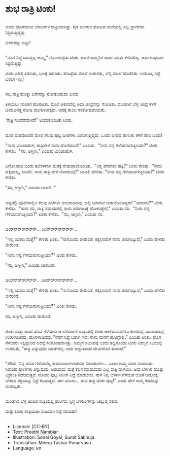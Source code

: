 # ಶುಭ ರಾತ್ರಿ ಟಿಂಕು!

##
ಅಂದು ಹೊಳೆಯುವ ಬೆಳದಿಂಗಳ ರಾತ್ರಿಯಾಗಿತ್ತು. ರೈತ ಮಂಗುನ ತೋಟದ ಮನೆಯಲ್ಲಿ ಎಲ್ಲ ಪ್ರಾಣಿಗಳು ನಿದ್ರಿಸುತ್ತಿದ್ದವು. 

ಟಿಂಕುನನ್ನು ಬಿಟ್ಟು! 

##
"ನನಗೆ ನಿದ್ದೆ ಬರುತ್ತಿಲ್ಲ ಅಮ್ಮ," ಗೊಣಗುಟ್ಟಿತು ಟಿಂಕು. ಆದರೆ ಅಮ್ಮನಿಗೆ ಅದರ ಮಾತು ಕೇಳಿಸಲಿಲ್ಲ. ಅದು ಗಾಢವಾಗಿ ನಿದ್ರಿಸುತ್ತಿತ್ತು. 

ಟಿಂಕು ಎಡಕ್ಕೆ ತಿರುಗಿತು, ಬಲಕ್ಕೆ ತಿರುಗಿತು. ಹೊಟ್ಟೆಯ ಮೇಲೆ ಉರುಳಿತು, ಬೆನ್ನ ಮೇಲೆ ಹೊರಳಿತು. ಉಹೂಂ, ನಿದ್ದೆ ಬರಲೇ ಇಲ್ಲ! 

##
ಸರಿ, ರಾತ್ರಿ ಹೊತ್ತು ಏನೇನನ್ನು ನೋಡಬಹುದು ಎಂದು  

ತಿಳಿಯಲು ಸಂಚಾರ ಹೊರಟಿತು. ಮೇಲೆ ಆಕಾಶದಲ್ಲಿ ಅದು ಚಂದ್ರನನ್ನು ನೋಡಿತು. ದುಂಡಗಿನ ಬೆಳ್ಳಿ ಚಂದ್ರ ಕೆಳಗೆ ಟಿಂಕುವಿನತ್ತ ನೋಡಿ ಮುಗುಳುನಕ್ಕನು. ಅದಕ್ಕೆ ತುಂಬ ಸಂತೋಷವಾಯಿತು. 

'ರಾತ್ರಿ ಸುಂದರವಾಗಿದೆ!' ಅಂದುಕೊಂಡಿತು ಟಿಂಕು. 

##
ದೂರ ಮರವೊಂದರ ಮೇಲೆ ಕೆಲವು ಪುಟ್ಟ ದೀಪಗಳು ಮಿನುಗುತ್ತಿದ್ದವು. ಒಂದು ದೀಪದ ತುಣುಕು ಕೆಳಗೆ ಹಾರಿ ಬಂತು! 

"ನಾನು ಮಿಂಚುಹುಳ, ರಾತ್ರಿವೇಳೆ ನಾನು ಹೊಳೆಯುವೆ!" ಎಂದಿತು.  "ನೀನು ನನ್ನ ಗೆಳೆಯನಾಗುತ್ತೀಯಾ?" ಟಿಂಕು ಕೇಳಿತು.  "ಸರಿ, ಆಗ್ತೀನಿ," ಎಂದಿತು ಮಿಂಚುಹುಳ. 

##
ಏನೋ ಹಾರಿ ಬಂದು ತಲೆಕೆಳಗಾಗಿ ಮರಕ್ಕೆ ನೇತುಹಾಕಿಕೊಂಡಿತು.  "ನಿನ್ನ ಹೆಸರೇನು ಹಕ್ಕಿ?" ಟಿಂಕು ಕೇಳಿತು.  "ನಾನು ಹಕ್ಕಿಯಲ್ಲ, ಬಾವಲಿ. ನಾನು ರಾತ್ರಿ ವೇಳೆ ನೋಡಬಲ್ಲೆ!" ಬಾವಲಿ ಹೇಳಿತು. "ನೀನು ನನ್ನ ಗೆಳೆಯನಾಗುತ್ತೀಯಾ?" ಟಿಂಕು ಕೇಳಿತು.  

"ಸರಿ, ಆಗ್ತೀನಿ," ಎಂದಿತು ಬಾವಲಿ. "

##
ಅಷ್ಟರಲ್ಲಿ ಪೊದೆಗಳಲ್ಲಿನ ಕೆಲವು ಎಲೆಗಳು ಅಲುಗಾಡಿದವು. ಅಲ್ಲಿ ಯಾರೋ ಅಡಗಿಕೊಂಡಿದ್ದರು! "ಯಾರದು?" ಟಿಂಕು ಕೇಳಿತು.  "ನಾನು ನರಿ, ರಾತ್ರಿ ಸಮಯದಲ್ಲಿ ನಾನು ತಿರುಗಾಟಕ್ಕೆ ಹೋಗುತ್ತೇನೆ," ಎಂದಿತು ನರಿ.  "ನೀನು ನನ್ನ ಗೆಳೆಯನಾಗುತ್ತೀಯಾ?" ಟಿಂಕು ಕೇಳಿತು.  "ಸರಿ, ಆಗ್ತೀನಿ," ಎಂದಿತು ನರಿ. 

##
ಚಿಂರ್‌ರ್‌ರ್‌ರ್‌ರ್‌ರ್‌ರ್... ಚಿಂರ್‌ರ್‌ರ್‌ರ್‌ರ್‌ರ್‌ರ್...

"ಇಲ್ಲಿ ಯಾರು ಮತ್ತೆ?" ಕೇಳಿತು ಟಿಂಕು. "ನಾನೊಂದು ಜೀರುಂಡೆ, ಕತ್ತಲಾದಾಗ ನಾನು ಚಿರುಗುಟ್ಟುವೆ," ಎಂದು ಹೇಳಿತು ಜೀರುಂಡೆ. 

"ನೀನು ನನ್ನ ಗೆಳೆಯನಾಗುತ್ತೀಯಾ?" ಟಿಂಕು ಕೇಳಿತು. 

"ಸರಿ, ಆಗ್ತೀನಿ," ಎಂದಿತು ಜೀರುಂಡೆ. 

##
ಚಿಂರ್‌ರ್‌ರ್‌ರ್‌ರ್‌ರ್‌ರ್... ಚಿಂರ್‌ರ್‌ರ್‌ರ್‌ರ್‌ರ್‌ರ್...

"ಇಲ್ಲಿ ಯಾರು ಮತ್ತೆ?" ಕೇಳಿತು ಟಿಂಕು. "ನಾನೊಂದು ಜೀರುಂಡೆ, ಕತ್ತಲಾದಾಗ ನಾನು ಚಿರುಗುಟ್ಟುವೆ," ಎಂದು ಹೇಳಿತು ಜೀರುಂಡೆ. 

"ನೀನು ನನ್ನ ಗೆಳೆಯನಾಗುತ್ತೀಯಾ?" ಟಿಂಕು ಕೇಳಿತು. 

ಸರಿ, ಆಗ್ತೀನಿ, ಎಂದಿತು ಜೀರುಂಡೆ. 

##
ಟಿಂಕು ಮತ್ತು ಅದರ ಹೊಸ ಗೆಳೆಯರು ಆ ಬೆಳದಿಂಗಳ ರಾತ್ರಿಯಲ್ಲಿ ಟಿಂಕು ಆಕಳಿಸುವವರೆಗೂ ಕುಣಿದವು, ಹಾರಾಡಿದವು, ಉರುಳಾಡಿದವು, ಹೊರಳಾಡಿದವು. "ನನಗೆ ನಿದ್ದೆ ಬರ್ತಾ ಇದೆ. ನಾನು ಮನೆಗೆ ಹೋಗ್ಬೇಕು," ಎಂದಿತು ಟಿಂಕು. ಹೊಸ ಗೆಳೆಯರು ಸಿಕ್ಕಿದ್ದರಿಂದ ಅದಕ್ಕೆ ಸಂತೋಷವಾಗಿತ್ತು. ಅಮ್ಮನ ಸಮೀಪಕ್ಕೆ ಬಂದು ತಬ್ಬಿಕೊಂಡು ಟಿಂಕು ಅಮ್ಮನ ಕಿವಿಯಲ್ಲಿ ಉಸುರಿತು, "ರಾತ್ರಿ ಎನ್ನುವುದು ಬರಡೇನಲ್ಲ. ಅದು ಅದ್ಭುತವಾದ ಜೀವಿಗಳಿಂದ ತುಂಬಿದೆ." 

##
"ಹೌದು, ನಿನ್ನ ಹೊಸ ಗೆಳೆಯರೆಲ್ಲ ಕಾಡುನಾಯಿಗಳಂತೆಯೇ ನಿಶಾಚರಿಗಳು... ಎಂದು ಅಮ್ಮ ಮರು ನುಡಿಯಿತು. ನಿಶಾಚರ ಪ್ರಾಣಿಗಳು ತಿನ್ನುವುದು, ಆಡುವುದು ಮತ್ತೆ ಕೆಲಸ ಮಾಡುವುದು ಎಲ್ಲ ರಾತ್ರಿ ವೇಳೆಯೇ. ಅವು ಬೆಳಗಿನ ಹೊತ್ತು ವಿಶ್ರಾಂತಿ ಪಡೆಯುತ್ತವೆ. ನೋಡು ಪುಟ್ಟ ನೀನೀಗ ನಿದ್ದೆ ಮಾಡಬೇಕು. ನಾಳೆ ನಿನ್ನ ಬೆಳಗಿನ ಗೆಳೆಯರ ಜೊತೆ ಆಡೋಕ್ಕೆ ಬೇಕಾದ ಶಕ್ತಿಯನ್ನು ನಿದ್ರೆ ಕೊಡುತ್ತದೆ. ಈಗ ಮಲಗು... ಶುಭ ರಾತ್ರಿ ಟಿಂಕು ಪುಟ್ಟ!" ಎಂದು ಹೇಳಿ ಅಮ್ಮ ಕಂದನನ್ನು ಬಿಗಿದಪ್ಪಿತು.

##
ದುಂಡಗಿನ ಬೆಳ್ಳಿ ಚಂದಿರ ರಾತ್ರಿಯೆಲ್ಲ ಹೊಳೆದ, ಸ್ನಿಗ್ಧ ಬೆಳದಿಂಗಳನ್ನು ಚೆಲ್ಲುತ್ತ ನಲಿದ. 

ಮತ್ತು ಟಿಂಕು ರಾತ್ರಿಯಿಡೀ ಸುಖವಾಗಿ ನಿದ್ದೆ ಮಾಡಿತು! 

##
* License: [CC-BY]
* Text: Preethi Nambiar
* Illustration: Sonal Goyal, Sumit Sakhuja
* Translation: Meera Tushar Punarvasu
* Language: kn
